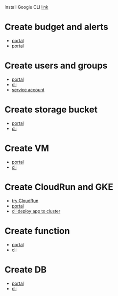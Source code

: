 Install Google CLI [link](https://cloud.google.com/sdk/docs/install)

# Create budget and alerts
- [portal](https://cloud.google.com/billing/docs/how-to/budgets)
- [portal](https://cloud.google.com/billing/docs/how-to/budgets-notification-recipients)

# Create users and groups
- [portal](https://www.howtogeek.com/devops/how-to-add-new-users-to-your-google-cloud-platform-projects/)
- [cli]()
- [service account](https://cloud.google.com/iam/docs/creating-managing-service-accounts)

# Create storage bucket
- [portal](https://cloud.google.com/storage/docs/creating-buckets)
- [cli](https://cloud.google.com/storage/docs/creating-buckets#prereq-cli)

# Create VM
- [portal](https://cloud.google.com/compute/docs/instances/create-start-instance#console)
- [cli](https://cloud.google.com/sdk/gcloud/reference/compute/instances/create)

# Create CloudRun and GKE
- [try CloudRun](https://cloud.google.com/run)
- [portal](https://cloud.google.com/kubernetes-engine/docs/how-to/private-clusters#console)
- [cli deploy app to cluster](https://cloud.google.com/kubernetes-engine/docs/deploy-app-cluster)

# Create function
- [portal](https://cloud.google.com/functions/docs/console-quickstart)
- [cli](https://cloud.google.com/functions/docs/create-deploy-gcloud)

# Create DB
- [portal](https://cloud.google.com/sql/docs/mysql/create-manage-databases)
- [cli](https://cloud.google.com/sql/docs/mysql/create-manage-databases#gcloud)